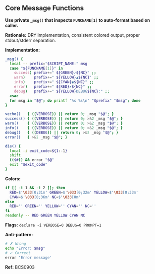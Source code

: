 ## Core Message Functions

**Use private `_msg()` that inspects `FUNCNAME[1]` to auto-format based on caller.**

**Rationale:** DRY implementation, consistent colored output, proper stdout/stderr separation.

**Implementation:**

```bash
_msg() {
  local -- prefix="$SCRIPT_NAME:" msg
  case "${FUNCNAME[1]}" in
    success) prefix+=" ${GREEN}✓${NC}" ;;
    warn)    prefix+=" ${YELLOW}▲${NC}" ;;
    info)    prefix+=" ${CYAN}◉${NC}" ;;
    error)   prefix+=" ${RED}✗${NC}" ;;
    debug)   prefix+=" ${YELLOW}DEBUG${NC}:" ;;
  esac
  for msg in "$@"; do printf '%s %s\n' "$prefix" "$msg"; done
}

vecho()   { ((VERBOSE)) || return 0; _msg "$@"; }
success() { ((VERBOSE)) || return 0; >&2 _msg "$@"; }
warn()    { ((VERBOSE)) || return 0; >&2 _msg "$@"; }
info()    { ((VERBOSE)) || return 0; >&2 _msg "$@"; }
debug()   { ((DEBUG)) || return 0; >&2 _msg "$@"; }
error()   { >&2 _msg "$@"; }

die() {
  local -i exit_code=${1:-1}
  shift
  (($#)) && error "$@"
  exit "$exit_code"
}
```

**Colors:**
```bash
if [[ -t 1 && -t 2 ]]; then
  RED=$'\033[0;31m' GREEN=$'\033[0;32m' YELLOW=$'\033[0;33m'
  CYAN=$'\033[0;36m' NC=$'\033[0m'
else
  RED='' GREEN='' YELLOW='' CYAN='' NC=''
fi
readonly -- RED GREEN YELLOW CYAN NC
```

**Flags:** `declare -i VERBOSE=0 DEBUG=0 PROMPT=1`

**Anti-pattern:**
```bash
# ✗ Wrong
echo "Error: $msg"
# ✓ Correct
error 'Error message'
```

**Ref:** BCS0903
